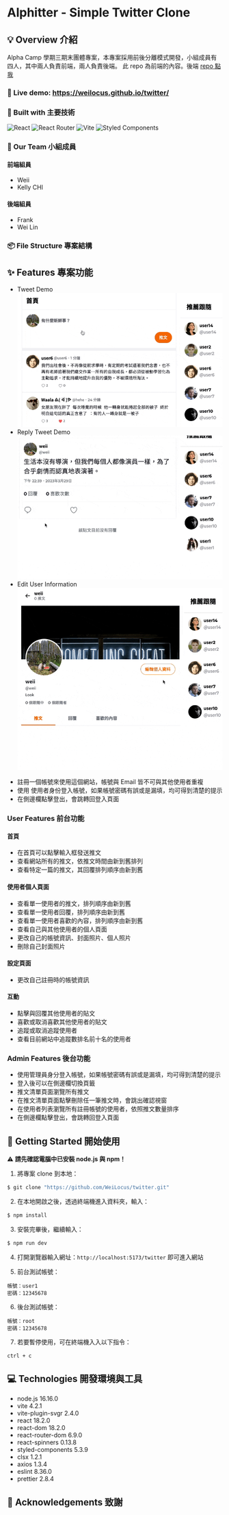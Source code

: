 # Alphitter - Simple Twitter Clone

## 💡 Overview 介紹

Alpha Camp 學期三期末團體專案，本專案採用前後分離模式開發，小組成員有四人，其中兩人負責前端，兩人負責後端。
此 repo 為前端的內容。後端 [repo 點我](https://github.com/yhhuangfrank/twitter-api-2020)

### 👀 Live demo: https://weilocus.github.io/twitter/

### 🧩 Built with 主要技術

![React](https://img.shields.io/badge/react-%2320232a.svg?style=for-the-badge&logo=react&logoColor=%2361DAFB)
![React Router](https://img.shields.io/badge/React_Router-CA4245?style=for-the-badge&logo=react-router&logoColor=white)
![Vite](https://img.shields.io/badge/vite-%23646CFF.svg?style=for-the-badge&logo=vite&logoColor=white)
![Styled Components](https://img.shields.io/badge/styled--components-DB7093?style=for-the-badge&logo=styled-components&logoColor=white)

### 💪 Our Team 小組成員

#### 前端組員

- Weii
- Kelly CHI

#### 後端組員

- Frank
- Wei Lin

### 📦 File Structure 專案結構

## ✨ Features 專案功能
- Tweet Demo
![Tweet Demo](/public/tweet-demo.gif)
- Reply Tweet Demo
![Reply](/public/reply-demo.gif)
- Edit User Information
![Edit](/public/edit-user-info-demo.gif)
<!-- 這邊放一些 gif 截圖 -->

- 註冊一個帳號來使用這個網站，帳號與 Email 皆不可與其他使用者重複
- 使用 使用者身份登入帳號，如果帳號密碼有誤或是漏填，均可得到清楚的提示
- 在側邊欄點擊登出，會跳轉回登入頁面

### User Features 前台功能

#### 首頁

- 在首頁可以點擊輸入框發送推文
- 查看網站所有的推文，依推文時間由新到舊排列
- 查看特定一篇的推文，其回覆排列順序由新到舊

#### 使用者個人頁面

- 查看單一使用者的推文，排列順序由新到舊
- 查看單一使用者回覆，排列順序由新到舊
- 查看單一使用者喜歡的內容，排列順序由新到舊
- 查看自己與其他使用者的個人頁面
- 更改自己的帳號資訊、封面照片、個人照片
- 刪除自己封面照片

#### 設定頁面

- 更改自己註冊時的帳號資訊

#### 互動

- 點擊與回覆其他使用者的貼文
- 喜歡或取消喜歡其他使用者的貼文
- 追蹤或取消追蹤使用者
- 查看目前網站中追蹤數排名前十名的使用者

### Admin Features 後台功能

- 使用管理員身分登入帳號，如果帳號密碼有誤或是漏填，均可得到清楚的提示
- 登入後可以在側邊欄切換頁籤
- 推文清單頁面瀏覽所有推文
- 在推文清單頁面點擊刪除任一筆推文時，會跳出確認視窗
- 在使用者列表瀏覽所有註冊帳號的使用者，依照推文數量排序
- 在側邊欄點擊登出，會跳轉回登入頁面

## 🚀 Getting Started 開始使用

⚠️ **請先確認電腦中已安裝 node.js 與 npm！**

1. 將專案 clone 到本地：

```bash
$ git clone "https://github.com/WeiLocus/twitter.git"
```

2. 在本地開啟之後，透過終端機進入資料夾，輸入：

```bash
$ npm install
```

3. 安裝完畢後，繼續輸入：

```bash
$ npm run dev
```

4. 打開瀏覽器輸入網址：`http://localhost:5173/twitter` 即可進入網站

5. 前台測試帳號：

```
帳號：user1
密碼：12345678
```

6. 後台測試帳號：

```
帳號：root
密碼：12345678
```

7. 若要暫停使用，可在終端機入入以下指令：

```bash
ctrl + c
```

## 💻 Technologies 開發環境與工具

- node.js 16.16.0
- vite 4.2.1
- vite-plugin-svgr 2.4.0
- react 18.2.0
- react-dom 18.2.0
- react-router-dom 6.9.0
- react-spinners 0.13.8
- styled-components 5.3.9
- clsx 1.2.1
- axios 1.3.4
- eslint 8.36.0
- prettier 2.8.4

## 🙏 Acknowledgements 致謝
